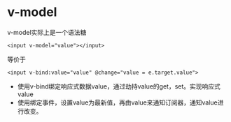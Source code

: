 # v-model

v-model实际上是一个语法糖

```
<input v-model="value"></input>
```
等价于
```
<input v-bind:value="value" @change="value = e.target.value">
```

- 使用v-bind绑定响应式数据value，通过劫持value的get，set。实现响应式value
- 使用绑定事件，设置value为最新值，再由value来通知订阅器，通知value进行改变。
